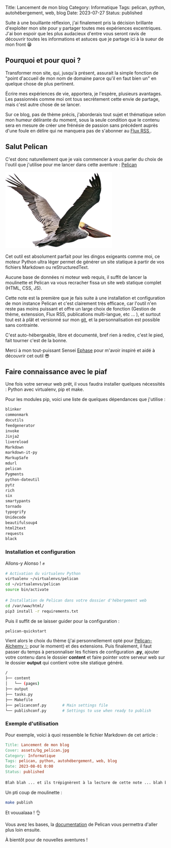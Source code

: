 Title: Lancement de mon blog
Category: Informatique
Tags: pelican, python, autohébergement, web, blog
Date: 2023-07-27
Status: published

Suite à une bouillante réflexion, j'ai finalement pris la décision brillante d'exploiter mon site pour y partager toutes mes expériences excentriques.
J'ai bon espoir que les plus audacieux d'entre vous seront ravis de découvrir toutes les informations et astuces que je partage ici à la sueur de mon front 😁

## Pourquoi et pour quoi ?

Transformer mon site, qui, jusqu'à présent, assurait la simple fonction de "point d'accueil de mon nom de domaine parce qu'il en faut bien un" en quelque chose de plus pertinent.

Écrire mes expériences de vie, apportera, je l'espère, plusieurs avantages. Les passionnés comme moi ont tous secrètement cette envie de partage, mais c'est autre chose de se lancer.

Sur ce blog, pas de thème précis, j'aborderais tout sujet et thématique selon mon humeur délirante du moment, sous la seule condition que le contenu sera en mesure de créer une frénésie de passion sans précédent auprès d'une foule en délire qui ne manquera pas de s'abonner au [Flux RSS <i class="fa fa-rss"></i>](https://heuzef.com/feeds/all.atom.xml).

## Salut Pelican

C'est donc naturellement que je vais commencer à vous parler du choix de l'outil que j'utilise pour me lancer dans cette aventure : [Pelican](https://getpelican.com)

![Pelican](../../assets/pelican.png)

Cet outil est absolument parfait pour les dingos exigeants comme moi, ce moteur Python ultra léger permet de générer un site statique à partir de vos fichiers Markdown ou reStructuredText.

Aucune base de données ni moteur web requis, il suffit de lancer la moulinette et Pelican va vous recracher fissa un site web statique complet (HTML, CSS, JS).

Cette note est la première que je fais suite à une installation et configuration de mon instance Pelican et c'est clairement très efficace, car l'outil n'en reste pas moins puissant et offre un large choix de fonction (Gestion de thème, extenssion, Flux RSS, publications multi-langue, etc ... ), et surtout tout est à plât et versionné sur mon [git](https://github.com/heuzef/heuzef_com), et la personnalisation est possible sans contrainte.

C'est auto-hébergeable, libre et documenté, bref rien à redire, c'est le pied, fait tourner c'est de la bonne.

Merci à mon tout-puissant Sensei [Ephase](https://xieme-art.org) pour m'avoir inspiré et aidé à découvrir cet outil 😎

## Faire connaissance avec le piaf

Une fois votre serveur web prêt, il vous faudra installer quelques nécessités : Python avec virtualenv, pip et make.

Pour les modules pip, voici une liste de quelques dépendances que j'utilise : 

```txt
blinker
commonmark
docutils
feedgenerator
invoke
Jinja2
livereload
Markdown
markdown-it-py
MarkupSafe
mdurl
pelican
Pygments
python-dateutil
pytz
rich
six
smartypants
tornado
typogrify
Unidecode
beautifulsoup4
html2text
requests
black
```

### Installation et configuration

Allons-y Alonso ! ✊

```bash
# Activation du virtualenv Python
virtualenv ~/virtualenvs/pelican
cd ~/virtualenvs/pelican
source bin/activate

# Installation de Pelican dans votre dossier d'hébergement web
cd /var/www/html/
pip3 install -r requirements.txt
```

Puis il suffit de se laisser guider pour la configuration :

```bash
pelican-quickstart
```

Vient alors le choix du thème (j'ai personnellement opté pour [Pelican-Alchemy ✨](https://github.com/nairobilug/pelican-alchemy) pour le moment) et des extensions.
Puis finalement, il faut passer du temps à personnaliser les fichiers de configuration **.py**, ajouter votre contenu dans le dossier **content** et faire pointer votre serveur web sur le dossier **output** qui contient votre site statique généré.

```bash
/
├── content
│   └── (pages)
├── output
├── tasks.py
├── Makefile
├── pelicanconf.py       # Main settings file
└── publishconf.py       # Settings to use when ready to publish
```

### Exemple d'utilisation

Pour exemple, voici à quoi ressemble le fichier Markdown de cet article :

```Makefile
Title: Lancement de mon blog
Cover: assets/bg_pelican.jpg
Category: Informatique
Tags: pelican, python, autohébergement, web, blog
Date: 2023-08-01 0:00
Status: published

Blah blah ... et ils trépignèrent à la lecture de cette note ... blah blah !
```

Un pti coup de moulinette :

```bash
make publish
```

Et vouualaaa ! 👌

Vous avez les bases, la [documentation](https://docs.getpelican.com) de Pelican vous permettra d'aller plus loin ensuite.

À bientôt pour de nouvelles aventures !

